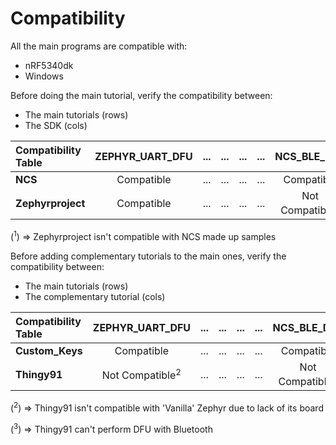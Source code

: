 # Compatibility

All the main programs are compatible with:

- nRF5340dk
- Windows

Before doing the main tutorial, verify the compatibility between:

- The main tutorials (rows)
- The SDK (cols)

| Compatibility Table | ZEPHYR_UART_DFU | ... | ... | ... | ... | NCS_BLE_DFU |
| :------------------ | :-------------: | :-: | :-: | :-: | :-: | :---------: |
| **NCS** | Compatible | ... | ... | ... | ... | Compatible |
| **Zephyrproject** | Compatible | ... | ... | ... | ... | Not Compatible<sup>1</sup>|

(<sup>1</sup>) => Zephyrproject isn't compatible with NCS made up samples

Before adding complementary tutorials to the main ones, verify the compatibility between:

- The main tutorials (rows)
- The complementary tutorial (cols)

| Compatibility Table | ZEPHYR_UART_DFU | ... | ... | ... | ... | NCS_BLE_DFU |
| :------------------ | :-------------: | :-: | :-: | :-: | :-: | :---------: |
| **Custom_Keys** | Compatible | ... | ... | ... | ... | Compatible |
| **Thingy91** | Not Compatible<sup>2</sup>| ... | ... | ... | ... | Not Compatible<sup>3</sup>|

(<sup>2</sup>) => Thingy91 isn't compatible with 'Vanilla' Zephyr due to lack of its board

(<sup>3</sup>) => Thingy91 can't perform DFU with Bluetooth
